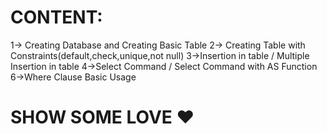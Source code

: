 

# CONTENT:
1-> Creating Database and Creating Basic Table
2-> Creating Table with Constraints(default,check,unique,not null)
3->Insertion in table / Multiple Insertion in table
4->Select Command / Select Command with AS Function
6->Where Clause Basic Usage

# SHOW SOME LOVE ♥️
